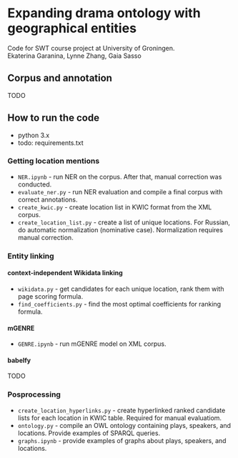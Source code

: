 # Expanding drama ontology with geographical entities

Code for SWT course project at University of Groningen. <br>
Ekaterina Garanina, Lynne Zhang, Gaia Sasso

## Corpus and annotation

TODO

## How to run the code

* python 3.x
* todo: requirements.txt

### Getting location mentions
* `NER.ipynb` - run NER on the corpus. After that, manual correction was conducted.
* `evaluate_ner.py` - run NER evaluation and compile a final corpus with correct annotations.
* `create_kwic.py` - create location list in KWIC format from the XML corpus.
* `create_location_list.py` - create a list of unique locations. For Russian, do automatic normalization (nominative case). Normalization requires manual correction.

### Entity linking
#### context-independent Wikidata linking
* `wikidata.py` - get candidates for each unique location, rank them with page scoring formula.
* `find_coefficients.py` - find the most optimal coefficients for ranking formula.

#### mGENRE
* `GENRE.ipynb` - run mGENRE model on XML corpus.

#### babelfy
TODO

### Posprocessing
* `create_location_hyperlinks.py` - create hyperlinked ranked candidate lists for each location in KWIC table. Required for manual evaluatiom.
* `ontology.py` - compile an OWL ontology containing plays, speakers, and locations. Provide examples of SPARQL queries. 
* `graphs.ipynb` - provide examples of graphs about plays, speakers, and locations.